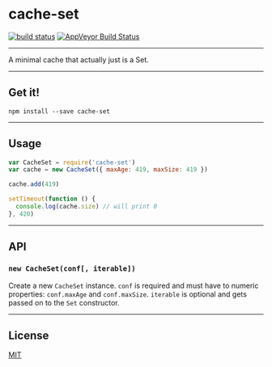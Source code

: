 # cache-set

[![build status](http://img.shields.io/travis/chiefbiiko/cache-set.svg?style=flat)](http://travis-ci.org/chiefbiiko/cache-set) [![AppVeyor Build Status](https://ci.appveyor.com/api/projects/status/github/chiefbiiko/cache-set?branch=master&svg=true)](https://ci.appveyor.com/project/chiefbiiko/cache-set)

***

A minimal cache that actually just is a Set.

***

## Get it!

```
npm install --save cache-set
```

***

## Usage

``` js
var CacheSet = require('cache-set')
var cache = new CacheSet({ maxAge: 419, maxSize: 419 })

cache.add(419)

setTimeout(function () {
  console.log(cache.size) // will print 0
}, 420)
```

***

## API

### `new CacheSet(conf[, iterable])`

Create a new `CacheSet` instance. `conf` is required and must have to numeric properties: `conf.maxAge` and `conf.maxSize`. `iterable` is optional and gets passed on to the `Set` constructor.

***

## License

[MIT](./license.md)

